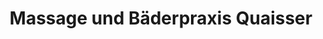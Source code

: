 ---
title: "Massage und Bäderpraxis Quaisser"
url: /hassloch/massage-und-baederpraxis-quaisser/
shop: Massage
---